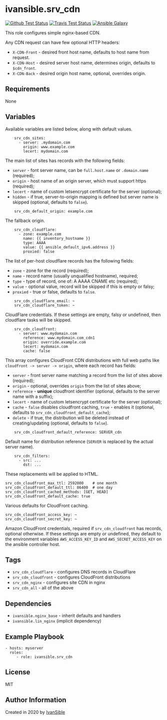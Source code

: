 # ivansible.srv_cdn

[![Github Test Status](https://github.com/ivansible/srv-cdn/workflows/Molecule%20test/badge.svg?branch=master)](https://github.com/ivansible/srv-cdn/actions)
[![Travis Test Status](https://travis-ci.org/ivansible/srv-cdn.svg?branch=master)](https://travis-ci.org/ivansible/srv-cdn)
[![Ansible Galaxy](https://img.shields.io/badge/galaxy-ivansible.srv__cdn-68a.svg?style=flat)](https://galaxy.ansible.com/ivansible/srv_cdn/)

This role configures simple nginx-based CDN.

Any CDN request can have few optional HTTP headers:
  - `X-CDN-Front` - desired front host name, defaults to host name from request.
  - `X-CDN-Host` - desired server host name, determines origin, defaults to `$cdn_front`.
  - `X-CDN-Back` - desired origin host name, optional, overrides origin.


## Requirements

None


## Variables

Available variables are listed below, along with default values.

```
    srv_cdn_sites:
      - server: .mydomain.com
        origin: www.example.com
        lecert: mydomain.com
```
The main list of sites has records with the following fields:
  - `server` - font server name, can be `full.host.name` or `.domain.name` (required);
  - `origin` - host name of an origin server, which must support https (required);
  - `lecert` - name of custom letsencrypt certificate for the server (optional);
  - `hidden` - if true, server-to-origin mapping is defined but server name is skipped
               (optional, defaults to `false`).

```
    srv_cdn_default_origin: example.com
```
The fallback origin.

```
    srv_cdn_cloudflare:
      - zone: example.com
        name: {{ inventory_hostname }}
        type: AAAA
        value: {{ ansible_default_ipv6.address }}
        proxied: false
```
The list of per-host cloudflare records has the following fields:
  - `zone` - zone for the record (required);
  - `name` - record name (usually unqualified hostname), required;
  - `type` - type of record, one of: A AAAA CNAME etc (required);
  - `value` - optional value, record will be skipped if this is empty or falsy;
  - `proxied` - true or false, defaults to `false`.

```
    srv_cdn_cloudflare_email: ~
    srv_cdn_cloudflare_token: ~
```
CloudFlare credentials. If these settings are empty, falsy or undefined,
then cloudflare tasks will be skipped.

```
    srv_cdn_cloudfront:
      - server: www.mydomain.com
        reference: www.mydomain.com_cdn1
        origin: override.example.com
        lecert: mydomain.com
        cache: false
```
This array configures CloudFront CDN distributions with full web paths
like `cloudfront -> server -> origin`, where each record has fields:
  - `server`    - front server name matching a record from the list of sites above
                  (required);
  - `origin`    - optional, overrides `origin` from the list of sites above;
  - `reference` - **unique** cloudfront identifier
                  (optional, defaults to the server name with a suffix);
  - `lecert`    - name of custom letsencrypt certificate for the server (optional);
  - `cache`     - `false` disables cloudfront caching, `true` - enables it
                  (optional, defaults to `srv_cdn_cloudfront_default_cache`);
  - `delete`    - if true, the distribution will be deleted instead of creating/updating
                  (optional, defaults to `false`).

```
    srv_cdn_cloudfront_default_reference: SERVER_cdn
```
Default name for distribution reference (`SERVER` is replaced by the actual server name).

```
    srv_cdn_filters:
      - src: ...
        dst: ...
```
These replacements will be applied to HTML.

    srv_cdn_cloudfront_max_ttl: 2592000    # one month
    srv_cdn_cloudfront_default_ttl: 86400  # one day
    srv_cdn_cloudfront_cached_methods: [GET, HEAD]
    srv_cdn_cloudfront_default_cache: true
Various defaults for CloudFront caching.

    srv_cdn_cloudfront_access_key: ~
    srv_cdn_cloudfront_secret_key: ~
Amazon CloudFront credentials, required if `srv_cdn_cloudfront` has records,
optional otherwise. If these settings are empty or undefined, they default to
the environment variables `AWS_ACCESS_KEY_ID` and `AWS_SECRET_ACCESS_KEY`
on the ansible controller host.


## Tags

- `srv_cdn_cloudflare` - configures DNS records in CloudFlare
- `srv_cdn_cloudfront` - configures CloudFront distributions
- `srv_cdn_nginx` - configures site CDN in nginx
- `srv_cdn_all` - all of the above


## Dependencies

- `ivansible.nginx_base` - inherit defaults and handlers
- `ivansible.lin_nginx`  (implicit dependency)


## Example Playbook

    - hosts: myserver
      roles:
         - role: ivansible.srv_cdn


## License

MIT


## Author Information

Created in 2020 by [IvanSible](https://github.com/ivansible)
